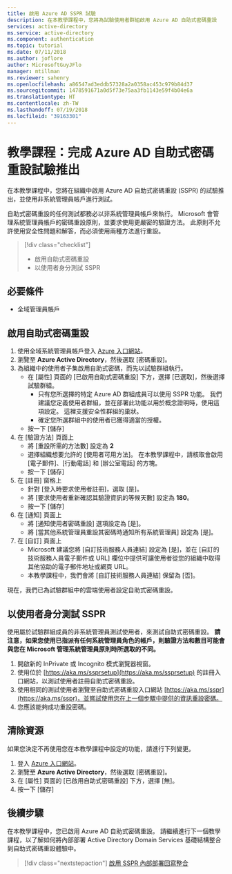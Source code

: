 ```yaml
---
title: 啟用 Azure AD SSPR 試驗
description: 在本教學課程中，您將為試驗使用者群組啟用 Azure AD 自助式密碼重設
services: active-directory
ms.service: active-directory
ms.component: authentication
ms.topic: tutorial
ms.date: 07/11/2018
ms.author: joflore
author: MicrosoftGuyJFlo
manager: mtillman
ms.reviewer: sahenry
ms.openlocfilehash: a86547ad3eddb57328a2a0358ac453c979b84d37
ms.sourcegitcommit: 1478591671a0d5f73e75aa3fb1143e59f4b04e6a
ms.translationtype: HT
ms.contentlocale: zh-TW
ms.lasthandoff: 07/19/2018
ms.locfileid: "39163301"
---
```

# <a name="tutorial-complete-an-azure-ad-self-service-password-reset-pilot-roll-out"></a>教學課程：完成 Azure AD 自助式密碼重設試驗推出

在本教學課程中，您將在組織中啟用 Azure AD 自助式密碼重設 (SSPR) 的試驗推出，並使用非系統管理員帳戶進行測試。

自助式密碼重設的任何測試都務必以非系統管理員帳戶來執行。 Microsoft 會管理系統管理員帳戶的密碼重設原則，並要求使用更嚴密的驗證方法。 此原則不允許使用安全性問題和解答，而必須使用兩種方法進行重設。

> [!div class="checklist"]
> * 啟用自助式密碼重設
> * 以使用者身分測試 SSPR

## <a name="prerequisites"></a>必要條件

* 全域管理員帳戶

## <a name="enable-self-service-password-reset"></a>啟用自助式密碼重設

1. 使用全域系統管理員帳戶登入 [Azure 入口網站](https://portal.azure.com)。
1. 瀏覽至 **Azure Active Directory**，然後選取 [密碼重設]。
1. 為組織中的使用者子集啟用自助式密碼，而先以試驗群組執行。
   * 在 [屬性] 頁面的 [已啟用自助式密碼重設] 下方，選擇 [已選取]，然後選擇試驗群組。
      * 只有您所選擇的特定 Azure AD 群組成員可以使用 SSPR 功能。 我們建議您定義使用者群組，並在部署此功能以用於概念證明時，使用這項設定。 這裡支援安全性群組的巢狀。
      * 確定您所選群組中的使用者已獲得適當的授權。
   * 按一下 [儲存] 
1. 在 [驗證方法] 頁面上
   * 將 [重設所需的方法數] 設定為 **2**
   * 選擇組織想要允許的 [使用者可用方法]。 在本教學課程中，請核取會啟用 [電子郵件]、[行動電話] 和 [辦公室電話] 的方塊。
   * 按一下 [儲存] 
1. 在 [註冊] 窗格上
   * 針對 [登入時要求使用者註冊]，選取 [是]。
   * 將 [要求使用者重新確認其驗證資訊的等候天數] 設定為 **180**。
   * 按一下 [儲存] 
1. 在 [通知] 頁面上
   * 將 [通知使用者密碼重設] 選項設定為 [是]。
   * 將 [當其他系統管理員重設其密碼時通知所有系統管理員] 設定為 [是]。
1. 在 [自訂] 頁面上
   * Microsoft 建議您將 [自訂技術服務人員連結] 設定為 [是]，並在 [自訂的技術服務人員電子郵件或 URL] 欄位中提供可讓使用者從您的組織中取得其他協助的電子郵件地址或網頁 URL。
   * 本教學課程中，我們會將 [自訂技術服務人員連結] 保留為 [否]。

現在，我們已為試驗群組中的雲端使用者設定自助式密碼重設。

## <a name="test-sspr-as-a-user"></a>以使用者身分測試 SSPR

使用屬於試驗群組成員的非系統管理員測試使用者，來測試自助式密碼重設。 **請注意，如果您使用已指派有任何系統管理員角色的帳戶，則驗證方法和數目可能會與您在 Microsoft 管理系統管理員原則時所選取的不同。**

1. 開啟新的 InPrivate 或 Incognito 模式瀏覽器視窗。
1. 使用位於 [https://aka.ms/ssprsetup](https://aka.ms/ssprsetup) 的註冊入口網站，以測試使用者註冊自助式密碼重設。
1. 使用相同的測試使用者瀏覽至自助式密碼重設入口網站 [https://aka.ms/sspr](https://aka.ms/sspr)，並嘗試使用您在上一個步驟中提供的資訊重設密碼。
1. 您應該能夠成功重設密碼。

## <a name="clean-up-resources"></a>清除資源

如果您決定不再使用您在本教學課程中設定的功能，請進行下列變更。

1. 登入 [Azure 入口網站](https://portal.azure.com)。
1. 瀏覽至 **Azure Active Directory**，然後選取 [密碼重設]。
1. 在 [屬性] 頁面的 [已啟用自助式密碼重設] 下方，選擇 [無]。
1. 按一下 [儲存] 

## <a name="next-steps"></a>後續步驟

在本教學課程中，您已啟用 Azure AD 自助式密碼重設。 請繼續進行下一個教學課程，以了解如何將內部部署 Active Directory Domain Services 基礎結構整合到自助式密碼重設體驗中。

> [!div class="nextstepaction"]
> [啟用 SSPR 內部部署回寫整合](tutorial-enable-writeback.md)
